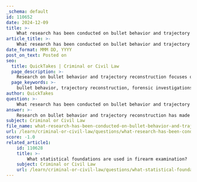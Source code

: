 ```yaml
---
_schema: default
id: 110652
date: 2024-12-09
title: >-
    What research has been conducted on bullet behavior and trajectory reconstruction?
article_title: >-
    What research has been conducted on bullet behavior and trajectory reconstruction?
date_format: MMM DD, YYYY
post_on_text: Posted on
seo:
  title: QuickTakes | Criminal or Civil Law
  page_description: >-
    Research on bullet behavior and trajectory reconstruction focuses on methods, accuracy, and advanced technologies in forensic investigations, improving understanding of shooting incidents.
  page_keywords: >-
    bullet behavior, trajectory reconstruction, forensic investigations, muzzle velocity, ballistic coefficients, 3D imaging, photogrammetry, hyperspectral imaging, forensic animation, shooting dynamics, firearm examination, proficiency testing, accuracy, precision
author: QuickTakes
question: >-
    What research has been conducted on bullet behavior and trajectory reconstruction?
answer: >-
    Research on bullet behavior and trajectory reconstruction has made significant advancements in recent years, focusing on various methods, accuracy, and precision in forensic investigations. One notable study is by Erwin J A T Mattijssen and Wim Kerkhoff, published in *Forensic Science International* in May 2016, which discusses the methods used for bullet trajectory reconstruction and evaluates their accuracy and precision. The study emphasizes the importance of understanding bullet muzzle velocity and ballistic coefficients to improve trajectory reconstruction outcomes.\n\nIn addition to traditional methods, there has been a growing interest in utilizing advanced technologies for trajectory analysis. For instance, the use of 3D imaging techniques, such as photogrammetry and hyperspectral imaging, has been explored to enhance the accuracy of crime scene reconstructions. These technologies allow forensic experts to capture detailed spatial data, which can be crucial for determining the bullet's path and the relative positions of the shooter and victim.\n\nMoreover, the integration of forensic animation has been highlighted as a valuable tool for visualizing gunshot wound trajectories, helping to establish the dynamics of shooting incidents. This approach not only aids in understanding the physical evidence but also enhances the presentation of findings in court.\n\nThe field continues to evolve with ongoing research and development of computer-based methods for firearm examination, which aim to improve the reliability and validity of forensic judgments. Proficiency testing for firearm examiners is also being emphasized to ensure that practitioners maintain high standards in their analyses.\n\nOverall, the advancements in bullet behavior research and trajectory reconstruction are crucial for enhancing the accuracy of forensic investigations and ensuring justice in shooting incidents.
subject: Criminal or Civil Law
file_name: what-research-has-been-conducted-on-bullet-behavior-and-trajectory-reconstruction.md
url: /learn/criminal-or-civil-law/questions/what-research-has-been-conducted-on-bullet-behavior-and-trajectory-reconstruction
score: -1.0
related_article1:
    id: 110628
    title: >-
        What statistical foundations are used in firearm examination?
    subject: Criminal or Civil Law
    url: /learn/criminal-or-civil-law/questions/what-statistical-foundations-are-used-in-firearm-examination
---
```


&nbsp;